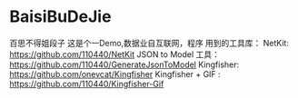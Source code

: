 # BaisiBuDeJie
百思不得姐段子
这是个一Demo,数据业自互联网，程序 用到的工具库：
NetKit: https://github.com/110440/NetKit
JSON to Model 工具：https://github.com/110440/GenerateJsonToModel
Kingfisher: https://github.com/onevcat/Kingfisher
Kingfisher + GIF : https://github.com/110440/Kingfisher-Gif
